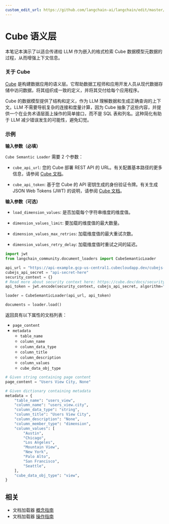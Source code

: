 ```yaml
---
custom_edit_url: https://github.com/langchain-ai/langchain/edit/master/docs/docs/integrations/document_loaders/cube_semantic.ipynb
---
```


# Cube 语义层

本笔记本演示了以适合传递给 LLM 作为嵌入的格式检索 Cube 数据模型元数据的过程，从而增强上下文信息。

### 关于 Cube

[Cube](https://cube.dev/) 是构建数据应用的语义层。它帮助数据工程师和应用开发人员从现代数据存储中访问数据，将其组织成一致的定义，并将其交付给每个应用程序。

Cube 的数据模型提供了结构和定义，作为 LLM 理解数据和生成正确查询的上下文。LLM 不需要导航复杂的连接和度量计算，因为 Cube 抽象了这些内容，并提供一个在业务术语层面上操作的简单接口，而不是 SQL 表和列名。这种简化有助于 LLM 减少错误发生的可能性，避免幻觉。

### 示例

**输入参数（必填）**

`Cube Semantic Loader` 需要 2 个参数：

- `cube_api_url`: 您的 Cube 部署 REST API 的 URL。有关配置基本路径的更多信息，请参阅 [Cube 文档](https://cube.dev/docs/http-api/rest#configuration-base-path)。

- `cube_api_token`: 基于您 Cube 的 API 密钥生成的身份验证令牌。有关生成 JSON Web Tokens (JWT) 的说明，请参阅 [Cube 文档](https://cube.dev/docs/security#generating-json-web-tokens-jwt)。

**输入参数（可选）**

- `load_dimension_values`: 是否加载每个字符串维度的维度值。

- `dimension_values_limit`: 要加载的维度值的最大数量。

- `dimension_values_max_retries`: 加载维度值的最大重试次数。

- `dimension_values_retry_delay`: 加载维度值时重试之间的延迟。

```python
import jwt
from langchain_community.document_loaders import CubeSemanticLoader

api_url = "https://api-example.gcp-us-central1.cubecloudapp.dev/cubejs-api/v1/meta"
cubejs_api_secret = "api-secret-here"
security_context = {}
# Read more about security context here: https://cube.dev/docs/security
api_token = jwt.encode(security_context, cubejs_api_secret, algorithm="HS256")

loader = CubeSemanticLoader(api_url, api_token)

documents = loader.load()
```

返回具有以下属性的文档列表：

- `page_content`
- `metadata`
  - `table_name`
  - `column_name`
  - `column_data_type`
  - `column_title`
  - `column_description`
  - `column_values`
  - `cube_data_obj_type`

```python
# Given string containing page content
page_content = "Users View City, None"

# Given dictionary containing metadata
metadata = {
    "table_name": "users_view",
    "column_name": "users_view.city",
    "column_data_type": "string",
    "column_title": "Users View City",
    "column_description": "None",
    "column_member_type": "dimension",
    "column_values": [
        "Austin",
        "Chicago",
        "Los Angeles",
        "Mountain View",
        "New York",
        "Palo Alto",
        "San Francisco",
        "Seattle",
    ],
    "cube_data_obj_type": "view",
}
```

## 相关

- 文档加载器 [概念指南](/docs/concepts/#document-loaders)
- 文档加载器 [操作指南](/docs/how_to/#document-loaders)